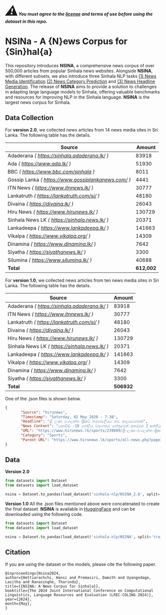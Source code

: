 ***<span style="font-size: 3em;">:warning:</span>You must agree to the [license](https://github.com/Sinhala-NLP/NSINA?tab=License-1-ov-file#readme) and terms of use before using the dataset in this repo.***

# NSINa - A {N}ews Corpus for {Sin}hal{a}
This repository introduces **NSINA**, a comprehensive news corpus of over 500,000 articles from popular Sinhala news websites. Alongside **NSINA**, with different subsets, we also introduce three Sinhala NLP tasks [(1) News Media Identification](https://github.com/Sinhala-NLP/Sinhala-News-Media-Identification) [(2) News Category Prediction](https://github.com/Sinhala-NLP/Sinhala-News-Category-Prediction) and [(3) News Headline Generation](https://github.com/Sinhala-NLP/Sinhala-Headline-Generation). The release of **NSINA** aims to provide a solution to challenges in adapting large language models to Sinhala, offering valuable benchmarks and resources for improving NLP in the Sinhala language. **NSINA** is the largest news corpus for Sinhala. 

## Data Collection

For **version 2.0**, we collected news articles from 14 news media sites in Sri Lanka. The following table has the details. 

|     Source        |  Amount  |
|-------------------|----------|
| Adaderana  *( <https://sinhala.adaderana.lk/> )*       |  83918   |
| Ada  *( <https://www.ada.lk/> )*       |  51930   |
| BBC  *( <https://www.bbc.com/sinhala> )*       |  8011   |
| Gossip Lanka  *( <https://www.gossiplankanews.com/> )*       |  4441   |
| ITN News  *( <https://www.itnnews.lk/> )*       |  30777   |
| Lankatruth  *( <https://lankatruth.com/si/> )*        |  48180   |
| Divaina   *( <https://divaina.lk/> )*         |  26043   |
| Hiru News  *( <https://www.hirunews.lk/> )*        | 130729   |
| Sinhala News LK *( <https://sinhala.news.lk/> )*   |  20371   |
| Lankadeepa  *( <https://www.lankadeepa.lk/> )*       | 141663   |
| Vikalpa   *( <https://www.vikalpa.org/> )*         |  14309   |
| Dinamina   *( <https://www.dinamina.lk/> )*        |   7642   |
| Siyatha  *( <https://siyathanews.lk/> )*          |   3300   |
| Silumina  *( <https://www.silumina.lk/> )*          |   40688   |
| **Total**         | **612,002** |

For **version 1.0**, we collected news articles from ten news media sites in Sri Lanka. The following table has the details. 

|     Source        |  Amount  |
|-------------------|----------|
| Adaderana  *( <https://sinhala.adaderana.lk/> )*       |  83918   |
| ITN News  *( <https://www.itnnews.lk/> )*       |  30777   |
| Lankatruth  *( <https://lankatruth.com/si/> )*        |  48180   |
| Divaina   *( <https://divaina.lk/> )*         |  26043   |
| Hiru News  *( <https://www.hirunews.lk/> )*        | 130729   |
| Sinhala News LK *( <https://sinhala.news.lk/> )*   |  20371   |
| Lankadeepa  *( <https://www.lankadeepa.lk/> )*       | 141663   |
| Vikalpa   *( <https://www.vikalpa.org/> )*         |  14309   |
| Dinamina   *( <https://www.dinamina.lk/> )*        |   7642   |
| Siyatha  *( <https://siyathanews.lk/> )*          |   3300   |
| **Total**         | **506932** |

One of the .json files is shown below. 

```json
{
       "Source": "hirunews",
       "Timestamp": "Saturday, 02 May 2020 - 7:38",
       "Headline": "ශ්‍රී ලංකා එංගලන්ත ක්‍රිකට් තරගාවලියට නව කාලසටහනක්",
       "News Content": "කොවිඩ් -19 ගෝලීය වසංගතය හේතුවෙන් අතරමඟ දී අත්හිටුවනු ලැබූ එංගලන්ත ක්‍රිකට් පිළේ ශ්‍රී ලංකා සංචාරය සඳහා නව කාලසටහනක් සකස් කර තිබෙනවා. ඒ අනුව ලබන වසරේ ජනවාරි මාසයේ  එංගලන්ත පිළ නැවතත් ශ්‍රී ලංකාවට පැමිණීමට නියමිත බවයි ශ්‍රී ලංකා ක්‍රිකට් ප්‍රධාන විධායක ඈෂ්ලි ද සිල්වා ප්‍රකාශ කළේ. පසුගිය මාර්තු මාසයේ දිවයිනට පැමිණි එංගලන්ත කණ්ඩායම කොරෝනා වෛරස් ගෝලීය වසංගතය හේතුවෙන් දින 10කට පසු යළි සිය රට බලා නික්මුණේ පළමු ටෙස්ට් තරඟය ආරම්භවීමට සතියක් තිබියදියි.",
       "URL": "https://www.hirunews.lk/sports/239889/ශ්‍රී-ලංකා-එංගලන්ත-ක්‍රිකට්-තරගාවලියට-නව-කාලසටහනක්",
       "Category": "Sports",
       "Parent URL": "https://www.hirunews.lk/sports/all-news.php?pageID=100"
}
```


## Data

**Version 2.0**

```python
from datasets import Dataset
from datasets import load_dataset

nsina = Dataset.to_pandas(load_dataset('sinhala-nlp/NSINA_2.0', split='train'))
```

**Version 1.0**
All the .json files mentioned above were concatenated to create the final dataset. **NSINA** is available in [HuggingFace](https://huggingface.co/datasets/sinhala-nlp/NSINA) and can be downloaded using the following code. 

```python
from datasets import Dataset
from datasets import load_dataset

nsina = Dataset.to_pandas(load_dataset('sinhala-nlp/NSINA', split='train'))
```


## Citation
If you are using the dataset or the models, please cite the following paper.

~~~
﻿@inproceedings{Nsina2024,
author={Hettiarachchi, Hansi and Premasiri, Damith and Uyangodage, Lasitha and Ranasinghe, Tharindu},
title={{NSINA: A News Corpus for Sinhala}},
booktitle={The 2024 Joint International Conference on Computational Linguistics, Language Resources and Evaluation (LREC-COLING 2024)},
year={2024},
month={May},
}
~~~
